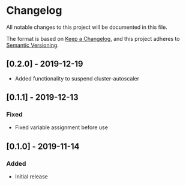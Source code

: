 # Changelog
All notable changes to this project will be documented in this file.

The format is based on [Keep a Changelog](https://keepachangelog.com/en/1.0.0/),
and this project adheres to [Semantic Versioning](https://semver.org/spec/v2.0.0.html).

## [0.2.0] - 2019-12-19
- Added functionality to suspend cluster-autoscaler

## [0.1.1] - 2019-12-13
### Fixed
- Fixed variable assignment before use

## [0.1.0] - 2019-11-14
### Added
- Initial release
